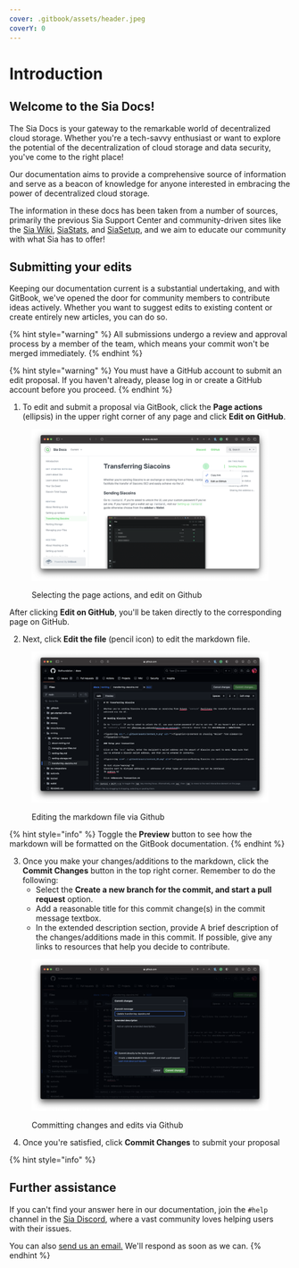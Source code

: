 ```yaml
---
cover: .gitbook/assets/header.jpeg
coverY: 0
---
```


# Introduction

## Welcome to the Sia Docs!

The Sia Docs is your gateway to the remarkable world of decentralized cloud storage. Whether you're a tech-savvy enthusiast or want to explore the potential of the decentralization of cloud storage and data security, you've come to the right place!

Our documentation aims to provide a comprehensive source of information and serve as a beacon of knowledge for anyone interested in embracing the power of decentralized cloud storage.

The information in these docs has been taken from a number of sources, primarily the previous Sia Support Center and community-driven sites like the [Sia Wiki](https://web.archive.org/web/20180921135627/https://siawiki.tech/index), [SiaStats](https://siastats.info), and [SiaSetup](https://siasetup.info), and we aim to educate our community with what Sia has to offer!

## Submitting your edits

Keeping our documentation current is a substantial undertaking, and with GitBook, we've opened the door for community members to contribute ideas actively. Whether you want to suggest edits to existing content or create entirely new articles, you can do so.&#x20;

{% hint style="warning" %}
All submissions undergo a review and approval process by a member of the team, which means your commit won't be merged immediately.
{% endhint %}

{% hint style="warning" %}
You must have a GitHub account to submit an edit proposal. If you haven't already, please log in or create a GitHub account before you proceed.
{% endhint %}

1. To edit and submit a proposal via GitBook, click the **Page actions** (ellipsis) in the upper right corner of any page and click **Edit on GitHub**.

<figure><img src=".gitbook/assets/introduction_1.png" alt=""><figcaption><p>Selecting the page actions, and edit on Github</p></figcaption></figure>

After clicking **Edit on GitHub**, you'll be taken directly to the corresponding page on GitHub.

2. Next, click **Edit the file** (pencil icon) to edit the markdown file.

<figure><img src=".gitbook/assets/introduction_2.png" alt=""><figcaption><p>Editing the markdown file via Github</p></figcaption></figure>

{% hint style="info" %}
Toggle the **Preview** button to see how the markdown will be formatted on the GitBook documentation.&#x20;
{% endhint %}

3. Once you make your changes/additions to the markdown, click the **Commit Changes** button in the top right corner. Remember to do the following:
   * Select the **Create a new branch for the commit, and start a pull request** option.
   * Add a reasonable title for this commit change(s) in the commit message textbox.
   * In the extended description section, provide A brief description of the changes/additions made in this commit. If possible, give any links to resources that help you decide to contribute.

<figure><img src=".gitbook/assets/introduction_3.png" alt=""><figcaption><p>Committing changes and edits via Github</p></figcaption></figure>

4. Once you're satisfied, click **Commit Changes** to submit your proposal&#x20;

{% hint style="info" %}
## Further assistance

If you can't find your answer here in our documentation, join the `#help` channel in the [Sia Discord](https://discord.com/invite/sia), where a vast community loves helping users with their issues.

You can also [send us an email.](mailto:hello@sia.tech) We'll respond as soon as we can.
{% endhint %}



